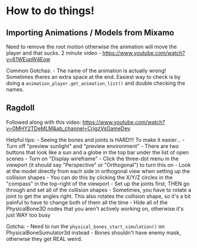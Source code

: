 # How to do things!


## Importing Animations / Models from Mixamo
Need to remove the root motion otherwise the animation will move the player and that sucks.
2 minute video - https://www.youtube.com/watch?v=61WEupW4Eow

Common Gotchas:
	- The name of the animation is actually wrong! Sometimes theres an extra space at the end.
	Easiest way to check is by doing a `animation_player.get_animation_list()` and double checking
	the names.

## Ragdoll
Followed along with this video: https://www.youtube.com/watch?v=0MHY2TDeMLM&ab_channel=CrigzVsGameDev

Helpful tips:
	- Seeing the bones and joints is HARD!!! To make it easier...
		- Turn off "preview sunlight" and "preview environment"
			- There are two buttons that look like a sun and a globe in the top bar under the list of open scenes
		- Turn on "Display wireframe"
			- Click the three-dot menu in the viewport (it should say "Perspective" or "Orthogonal") to turn this on
		- Look at the model directly from each side in orthogonal view when setting up the collision shapes
			- You can do this by clicking the X/Y/Z circles in the "compass" in the top-right of the viewport
	- Set up the joints first, THEN go through and set all of the collision shapes
		- Sometimes, you have to rotate a joint to get the angles right. This also rotates the collision shape, so it's a bit painful to have to change both of them all the time
	- Hide all of the PhysicalBone3D nodes that you aren't actively working on, otherwise it's just WAY too busy

Gotcha:
	- Need to run the `physical_bones_start_simulation()` on PhysicalBoneSumulator3d instead
	- Bones shouldn't have enemy mask, otherwise they get REAL weird.
